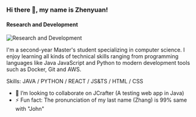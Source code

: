 ### Hi there 👋, my name is Zhenyuan!
#### Research and Development
![Research and Development](https://imgzhenyuanzhang.s3.ca-central-1.amazonaws.com/banner.png)

I'm a second-year Master's student specializing in computer science. I enjoy learning all kinds of technical skills ranging from programming languages like Java JavaScript and Python to modern development tools such as Docker, Git and AWS.

Skills: JAVA / PYTHON / REACT / JS&TS / HTML / CSS

- 👯 I’m looking to collaborate on JCrafter (A testing web app in Java) 
- ⚡ Fun fact: The pronunciation of my last name (Zhang) is 99% same with "John"  




